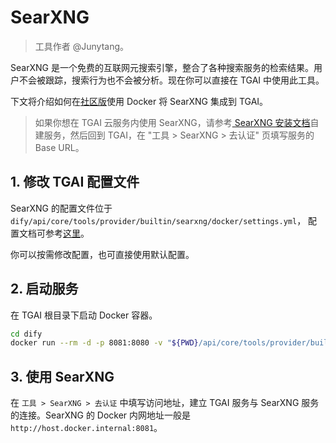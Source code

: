 # SearXNG

> 工具作者 @Junytang。

SearXNG 是一个免费的互联网元搜索引擎，整合了各种搜索服务的检索结果。用户不会被跟踪，搜索行为也不会被分析。现在你可以直接在 TGAI 中使用此工具。

下文将介绍如何在[社区版](https://docs.dify.ai/v/zh-hans/getting-started/install-self-hosted/docker-compose)使用 Docker 将 SearXNG 集成到 TGAI。

> 如果你想在 TGAI 云服务内使用 SearXNG，请参考[ SearXNG 安装文档](https://docs.searxng.org/admin/installation.html)自建服务，然后回到 TGAI，在 "工具 > SearXNG > 去认证" 页填写服务的 Base URL。

## 1. 修改 TGAI 配置文件

SearXNG 的配置文件位于 `dify/api/core/tools/provider/builtin/searxng/docker/settings.yml`， 配置文档可参考[这里](https://docs.searxng.org/admin/settings/index.html)。

你可以按需修改配置，也可直接使用默认配置。

## 2. 启动服务

在 TGAI 根目录下启动 Docker 容器。

```bash
cd dify
docker run --rm -d -p 8081:8080 -v "${PWD}/api/core/tools/provider/builtin/searxng/docker:/etc/searxng" searxng/searxng
```

## 3. 使用 SearXNG

在 `工具 > SearXNG > 去认证` 中填写访问地址，建立 TGAI 服务与 SearXNG 服务的连接。SearXNG 的 Docker 内网地址一般是 `http://host.docker.internal:8081`。
